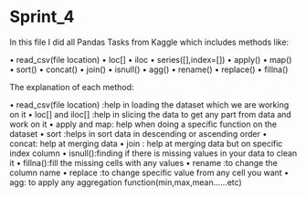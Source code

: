 # Sprint_4
In this file I did all Pandas Tasks from Kaggle which includes methods like:

•	read_csv(file location)
•	loc[]
•	iloc
•	series([],index=[])
•	apply() 
•	map()
•	sort()
•	concat()
•	join()
•	isnull()
•	agg()
•	rename()
•	replace()
•	fillna()

The explanation of each method:

•	read_csv(file location) :help in loading the dataset which we are working on it
•	loc[] and iloc[] :help in slicing the data to get any part from data and work on it
•	apply and map: help when doing a specific  function on the dataset 
•	sort :helps in sort data in descending or ascending order 
•	concat: help at merging data 
•	join : help at merging data but on specific index column
•	isnull():finding if there is missing values in your data to clean it
•	fillna():fill the missing cells with any values 
•	rename :to change the column name
•	replace :to change specific value from any cell you want
•	agg: to apply any aggregation function(min,max,mean……etc) 
      

